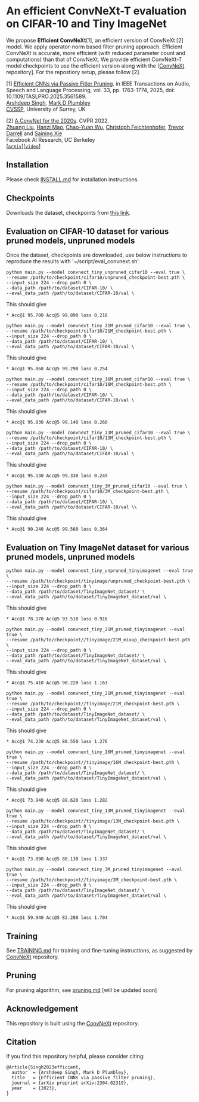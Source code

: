 # An efficient ConvNeXt-T evaluation on CIFAR-10 and Tiny ImageNet


We propose **Efficient ConvNeXt**[1], an efficient version of ConvNeXt [2] model. We apply operator-norm based filter pruning approach. Efficient ConvNeXt is accurate, more  efficient (with reduced parameter count and computations) than that of ConvNeXt. We provide efficient ConvNeXt-T model checkpoints to use the efficient version along with the 
[[ConvNeXt](https://github.com/facebookresearch/ConvNeXt/tree/main?tab=readme-ov-file) repository]. For the repostiory setup, please follow [2].


[1]  [Efficient CNNs via Passive Fitler Pruning](https://ieeexplore.ieee.org/document/10966165). in IEEE Transactions on Audio, Speech and Language Processing, vol. 33, pp. 1763-1774, 2025, doi: 10.1109/TASLPRO.2025.3561589.\
[Arshdeep Singh](https://www.surrey.ac.uk/people/arshdeep-singh), [Mark D Plumbley](https://www.surrey.ac.uk/people/mark-plumbley)\
[CVSSP](https://www.surrey.ac.uk/centre-vision-speech-signal-processing), University of Surrey, UK 


[2] [A ConvNet for the 2020s](https://arxiv.org/abs/2201.03545). CVPR 2022.\
[Zhuang Liu](https://liuzhuang13.github.io), [Hanzi Mao](https://hanzimao.me/), [Chao-Yuan Wu](https://chaoyuan.org/), [Christoph Feichtenhofer](https://feichtenhofer.github.io/), [Trevor Darrell](https://people.eecs.berkeley.edu/~trevor/) and [Saining Xie](https://sainingxie.com)\
Facebook AI Research, UC Berkeley\
[[`arXiv`](https://arxiv.org/abs/2201.03545)][[`video`](https://www.youtube.com/watch?v=QzCjXqFnWPE)]




## Installation
Please check [INSTALL.md](INSTALL.md) for installation instructions. 


## Checkpoints
Downloads the dataset, checkpoints from [this link](https://zenodo.org/records/14861717).



## Evaluation on CIFAR-10 dataset for various pruned models, unpruned models
Once the dataset, checkpoints are downloaded, use below instructions to reproduce the results with '~/script/eval_convnext.sh'.

```
python main.py --model convnext_tiny_unpruned_cifar10 --eval true \
--resume /path/to/checkpoint/cifar10/unpruned_checkpoint-best.pth \
--input_size 224 --drop_path 0 \
--data_path /path/to/dataset/CIFAR-10/ \
--eval_data_path /path/to/dataset/CIFAR-10/val \
```
This should give 
```
* Acc@1 95.700 Acc@5 99.890 loss 0.210
```


```
python main.py --model convnext_tiny_21M_pruned_cifar10 --eval true \
--resume /path/to/checkpoint/cifar10/21M_checkpoint-best.pth \
--input_size 224 --drop_path 0 \
--data_path /path/to/dataset/CIFAR-10/ \
--eval_data_path /path/to/dataset/CIFAR-10/val \
```
This should give 
```
* Acc@1 95.060 Acc@5 99.290 loss 0.254
```

```
python main.py --model convnext_tiny_16M_pruned_cifar10 --eval true \
--resume /path/to/checkpoint/cifar10/16M_checkpoint-best.pth \
--input_size 224 --drop_path 0 \
--data_path /path/to/dataset/CIFAR-10/ \
--eval_data_path /path/to/dataset/CIFAR-10/val \
```
This should give 
```
* Acc@1 95.030 Acc@5 99.140 loss 0.260
```

```
python main.py --model convnext_tiny_13M_pruned_cifar10 --eval true \
--resume /path/to/checkpoint/cifar10/13M_checkpoint-best.pth \
--input_size 224 --drop_path 0 \
--data_path /path/to/dataset/CIFAR-10/ \
--eval_data_path /path/to/dataset/CIFAR-10/val \
```
This should give 
```
* Acc@1 95.130 Acc@5 99.330 loss 0.249
```

```
python main.py --model convnext_tiny_3M_pruned_cifar10 --eval true \
--resume /path/to/checkpoint/cifar10/3M_checkpoint-best.pth \
--input_size 224 --drop_path 0 \
--data_path /path/to/dataset/CIFAR-10/ \
--eval_data_path /path/to/dataset/CIFAR-10/val \\
```
This should give 
```
* Acc@1 90.240 Acc@5 99.560 loss 0.364
```


## Evaluation on Tiny ImageNet dataset for various pruned models, unpruned models
```
python main.py --model convnext_tiny_unpruned_tinyimagenet --eval true \
--resume /path/to/checkpoint/tinyimage/unpruned_checkpoint-best.pth \
--input_size 224 --drop_path 0 \
--data_path /path/to/dataset/TinyImageNet_dataset/ \
--eval_data_path /path/to/dataset/TinyImageNet_dataset/val \
```

This should give 
```
* Acc@1 78.170 Acc@5 93.510 loss 0.916
```

```
python main.py --model convnext_tiny_21M_pruned_tinyimagenet --eval true \
--resume /path/to/checkpoint//tinyimage/21M_mixup_checkpoint-best.pth \
--input_size 224 --drop_path 0 \
--data_path /path/to/dataset/TinyImageNet_dataset/ \
--eval_data_path /path/to/dataset/TinyImageNet_dataset/val \
```

This should give 
```
* Acc@1 75.410 Acc@5 90.220 loss 1.163
```

```
python main.py --model convnext_tiny_21M_pruned_tinyimagenet --eval true \
--resume /path/to/checkpoint//tinyimage/21M_checkpoint-best.pth \
--input_size 224 --drop_path 0 \
--data_path /path/to/dataset/TinyImageNet_dataset/ \
--eval_data_path /path/to/dataset/TinyImageNet_dataset/val \
```

This should give 
```
* Acc@1 74.230 Acc@5 88.550 loss 1.276
```

```
python main.py --model convnext_tiny_16M_pruned_tinyimagenet --eval true \
--resume /path/to/checkpoint//tinyimage/16M_checkpoint-best.pth \
--input_size 224 --drop_path 0 \
--data_path /path/to/dataset/TinyImageNet_dataset/ \
--eval_data_path /path/to/dataset/TinyImageNet_dataset/val \
```

This should give 
```
* Acc@1 73.940 Acc@5 88.620 loss 1.282
```



```
python main.py --model convnext_tiny_13M_pruned_tinyimagenet --eval true \
--resume /path/to/checkpoint//tinyimage/13M_checkpoint-best.pth \
--input_size 224 --drop_path 0 \
--data_path /path/to/dataset/TinyImageNet_dataset/ \
--eval_data_path /path/to/dataset/TinyImageNet_dataset/val \
```

This should give 
```
* Acc@1 73.090 Acc@5 88.130 loss 1.337
```

```
python main.py --model convnext_tiny_3M_pruned_tinyimagenet --eval true \
--resume /path/to/checkpoint//tinyimage/3M_checkpoint-best.pth \
--input_size 224 --drop_path 0 \
--data_path /path/to/dataset/TinyImageNet_dataset/ \
--eval_data_path /path/to/dataset/TinyImageNet_dataset/val \
```

This should give 
```
* Acc@1 59.940 Acc@5 82.280 loss 1.704
```




## Training
See [TRAINING.md](TRAINING.md) for training and fine-tuning instructions, as suggested by [ConvNeXt](https://github.com/facebookresearch/ConvNeXt/tree/main?tab=readme-ov-file) repository.

## Pruning
For pruning algorithm, see [pruning.md](pruning.md) [will be updated soon]



## Acknowledgement
This repository is built using the [ConvNeXt](https://github.com/facebookresearch/ConvNeXt/tree/main?tab=readme-ov-file) repository. 

## Citation
If you find this repository helpful, please consider citing:
```
@Article{Singh2023efficient,
  author  = {Arshdeep Singh, Mark D Plumbley},
  title   = {Efficient CNNs via passive filter pruning},
  journal = {arXiv preprint arXiv:2304.02319},
  year    = {2023},
}
```

